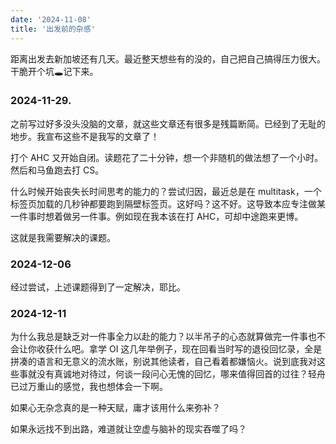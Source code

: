 ```yaml
---
date: '2024-11-08'
title: '出发前的杂感'
--- 
```


距离出发去新加坡还有几天。最近整天想些有的没的，自己把自己搞得压力很大。干脆开个坑🕳记下来。

### 2024-11-29.

之前写过好多没头没脑的文章，就这些文章还有很多是残篇断简。已经到了无耻的地步。我宣布这些不是我写的文章了！

打个 AHC 又开始自闭。读题花了二十分钟，想一个非随机的做法想了一个小时。然后和马鱼跑去打 CS。

什么时候开始丧失长时间思考的能力的？尝试归因，最近总是在 multitask，一个标签页加载的几秒钟都要跑到隔壁标签页。这好吗？这不好。这导致本应专注做某一件事时想着做另一件事。例如现在我本该在打 AHC，可却中途跑来更博。

这就是我需要解决的课题。

### 2024-12-06

经过尝试，上述课题得到了一定解决，耶比。

### 2024-12-11

为什么我总是缺乏对一件事全力以赴的能力？以半吊子的心态就算做完一件事也不会让你收获什么吧。拿学 OI 这几年举例子，现在回看当时写的退役回忆录，全是拼凑的语言和无意义的流水账，别说其他读者，自己看着都嫌恼火。说到底我对这些事就没有真诚地对待过，何谈一段问心无愧的回忆，哪来值得回首的过往？轻舟已过万重山的感觉，我也想体会一下啊。

如果心无杂念真的是一种天赋，庸才该用什么来弥补？

如果永远找不到出路，难道就让空虚与脑补的现实吞噬了吗？
